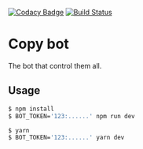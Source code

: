 [![Codacy Badge](https://api.codacy.com/project/badge/Grade/e69578f347274eaaaa858f385dfed285)](https://app.codacy.com/gh/cyrillic-design/copy-bot?utm_source=github.com&utm_medium=referral&utm_content=cyrillic-design/copy-bot&utm_campaign=Badge_Grade_Dashboard)
[![Build Status](https://travis-ci.com/cyrillic-design/copy-bot.svg?branch=master)](https://travis-ci.com/cyrillic-design/copy-bot)

# Copy bot

The bot that control them all.

## Usage

```sh
$ npm install
$ BOT_TOKEN='123:......' npm run dev
```

```sh
$ yarn
$ BOT_TOKEN='123:......' yarn dev
```
